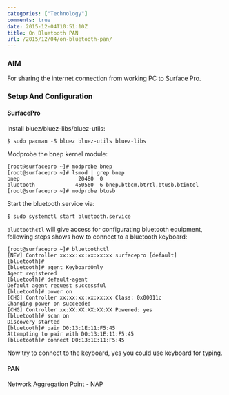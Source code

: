 ```yaml
---
categories: ["Technology"]
comments: true
date: 2015-12-04T10:51:10Z
title: On Bluetooth PAN
url: /2015/12/04/on-bluetooth-pan/
---
```


### AIM
For sharing the internet connection from working PC to Surface Pro.   

### Setup And Configuration 
#### SurfacePro
Install bluez/bluez-libs/bluez-utils:     

```
$ sudo pacman -S bluez bluez-utils bluez-libs
```

Modprobe the bnep kernel module:    

```
[root@surfacepro ~]# modprobe bnep
[root@surfacepro ~]# lsmod | grep bnep
bnep                   20480  0
bluetooth             450560  6 bnep,btbcm,btrtl,btusb,btintel
[root@surfacepro ~]# modprobe btusb
```

Start the bluetooth.service via:     

```
$ sudo systemctl start bluetooth.service
```

`bluetoothctl` will give access for configurating bluetooth equipment, following steps
shows how to connect to a bluetooth keyboard:     

```
[root@surfacepro ~]# bluetoothctl 
[NEW] Controller xx:xx:xx:xx:xx:xx surfacepro [default]
[bluetooth]#
[bluetooth]# agent KeyboardOnly 
Agent registered
[bluetooth]# default-agent      
Default agent request successful
[bluetooth]# power on
[CHG] Controller xx:xx:xx:xx:xx:xx Class: 0x00011c
Changing power on succeeded
[CHG] Controller xx:XX:XX:XX:XX:XX Powered: yes
[bluetooth]# scan on
Discovery started
[bluetooth]# pair D0:13:1E:11:F5:45
Attempting to pair with D0:13:1E:11:F5:45
[bluetooth]# connect D0:13:1E:11:F5:45
```

Now try to connect to the keyboard, yes you could use keyboard for typing.    

#### PAN
Network Aggregation Point - NAP    


